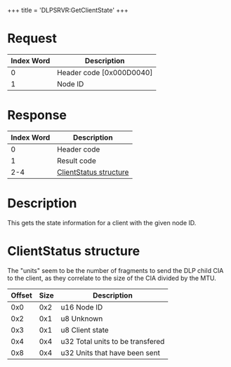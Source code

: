 +++
title = 'DLPSRVR:GetClientState'
+++

# Request

| Index Word | Description                |
|------------|----------------------------|
| 0          | Header code \[0x000D0040\] |
| 1          | Node ID                    |

# Response

| Index Word | Description                                                  |
|------------|--------------------------------------------------------------|
| 0          | Header code                                                  |
| 1          | Result code                                                  |
| 2-4        | [ClientStatus structure](#clientstatus_structure "wikilink") |

# Description

This gets the state information for a client with the given node ID.

# ClientStatus structure

The "units" seem to be the number of fragments to send the DLP child CIA
to the client, as they correlate to the size of the CIA divided by the
MTU.

| Offset | Size | Description                      |
|--------|------|----------------------------------|
| 0x0    | 0x2  | u16 Node ID                      |
| 0x2    | 0x1  | u8 Unknown                       |
| 0x3    | 0x1  | u8 Client state                  |
| 0x4    | 0x4  | u32 Total units to be transfered |
| 0x8    | 0x4  | u32 Units that have been sent    |
